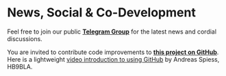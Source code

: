 # News, Social & Co-Development
Feel free to join our public [**Telegram Group**](https://t.me/aprs438) for the latest news and cordial discussions.

You are invited to contribute code improvements to [**this project on GitHub**](https://github.com/aprs438).
Here is a lightweight [video introduction to using GitHub](https://youtu.be/tCuPbW31vAw) by Andreas Spiess, HB9BLA.
